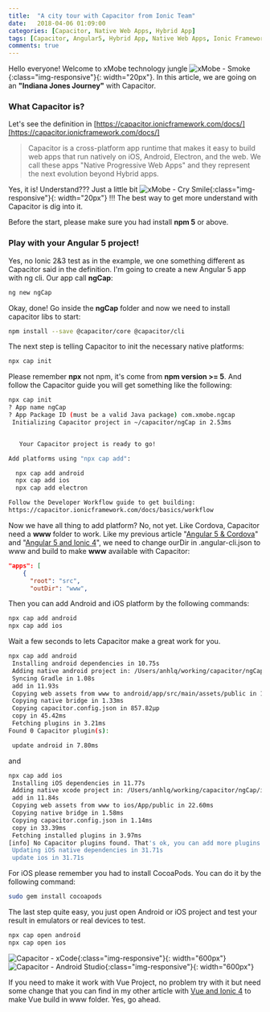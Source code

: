 ```yaml
---
title:  "A city tour with Capacitor from Ionic Team"
date:   2018-04-06 01:09:00
categories: [Capacitor, Native Web Apps, Hybrid App]
tags: [Capacitor, Angular5, Hybrid App, Native Web Apps, Ionic Framework]
comments: true
---
```


Hello everyone! Welcome to xMobe technology jungle ![xMobe - Smoke](https://s.w.org/images/core/emoji/2.4/svg/1f912.svg){:class="img-responsive"}{: width="20px"}. In this article, we are going on an **"Indiana Jones Journey"** with Capacitor.

### What Capacitor is?
Let's see the definition in [https://capacitor.ionicframework.com/docs/][https://capacitor.ionicframework.com/docs/]

>Capacitor is a cross-platform app runtime that makes it easy to build web apps that run natively on iOS, Android, Electron, and the web. We call these apps "Native Progressive Web Apps" and they represent the next evolution beyond Hybrid apps.

Yes, it is! Understand??? Just a little bit ![xMobe - Cry Smile](https://s.w.org/images/core/emoji/2.4/svg/1f602.svg){:class="img-responsive"}{: width="20px"} !!! The best way to get more understand with Capacitor is dig into it.

Before the start, please make sure you had install **npm 5** or above.

### Play with your Angular 5 project!
Yes, no Ionic 2&3 test as in the example, we one something different as Capacitor said in the definition. I'm going to create a new Angular 5 app with ng cli. Our app call **ngCap**:

```bash
ng new ngCap
```

Okay, done! Go inside the **ngCap** folder and now we need to install capacitor libs to start:

```bash
npm install --save @capacitor/core @capacitor/cli
```

The next step is telling Capacitor to init the necessary native platforms:

```bash
npx cap init
```

Please remember **npx** not npm, it's come from **npm version >= 5**. And follow the Capacitor guide you will get something like the following:

```bash
npx cap init
? App name ngCap
? App Package ID (must be a valid Java package) com.xmobe.ngcap
 Initializing Capacitor project in ~/capacitor/ngCap in 2.53ms


   Your Capacitor project is ready to go!  

Add platforms using "npx cap add":

  npx cap add android
  npx cap add ios
  npx cap add electron

Follow the Developer Workflow guide to get building:
https://capacitor.ionicframework.com/docs/basics/workflow
```

Now we have all thing to add platform? No, not yet. Like Cordova, Capacitor need a **www** folder to work. Like my previous article "[Angular 5 & Cordova][Angular 5 & Cordova]" and "[Angular 5 and Ionic 4][Angular 5 and Ionic 4]", we need to change ourDir in .angular-cli.json to www and build to make **www** available with Capacitor:

```json
"apps": [
    {
      "root": "src",
      "outDir": "www",
```

Then you can add Android and iOS platform by the following commands:

```bash
npx cap add android
npx cap add ios
```

Wait a few seconds to lets Capacitor make a great work for you.

```bash
npx cap add android
 Installing android dependencies in 10.75s
 Adding native android project in: /Users/anhlq/working/capacitor/ngCap/android in 97.10ms
 Syncing Gradle in 1.08s
 add in 11.93s
 Copying web assets from www to android/app/src/main/assets/public in 18.17ms
 Copying native bridge in 1.33ms
 Copying capacitor.config.json in 857.82μp
 copy in 45.42ms
 Fetching plugins in 3.21ms
Found 0 Capacitor plugin(s):

 update android in 7.80ms
```

and

```bash
npx cap add ios
 Installing iOS dependencies in 11.77s
 Adding native xcode project in: /Users/anhlq/working/capacitor/ngCap/ios in 71.25ms
 add in 11.84s
 Copying web assets from www to ios/App/public in 22.60ms
 Copying native bridge in 1.58ms
 Copying capacitor.config.json in 1.14ms
 copy in 33.39ms
 Fetching installed plugins in 3.97ms
[info] No Capacitor plugins found. That's ok, you can add more plugins later by npm installing them.
 Updating iOS native dependencies in 31.71s
 update ios in 31.71s
```

For iOS please remember you had to install CocoaPods. You can do it by the following command:

```bash
sudo gem install cocoapods
```

The last step quite easy, you just open Android or iOS project and test your result in emulators or real devices to test.

```bash
npx cap open android
npx cap open ios
```

![Capacitor - xCode](https://www.xmobe.com/wp-content/uploads/2018/04/Screen-Shot-2018-04-05-at-3.51.09-PM-1024x669.png){:class="img-responsive"}{: width="600px"}
![Capacitor - Android Studio](https://www.xmobe.com/wp-content/uploads/2018/04/Screen-Shot-2018-04-05-at-3.50.43-PM-1024x725.png){:class="img-responsive"}{: width="600px"}

If you need to make it work with Vue Project, no problem try with it but need some change that you can find in my other article with [Vue and Ionic 4][Vue and Ionic 4] to make Vue build in www folder. Yes, go ahead.

[Angular 5 & Cordova]: https://www.xmobe.com/angular/hybrid-app-from-angular-5-and-cordova/
[Angular 5 and Ionic 4]: https://www.xmobe.com/ionic/experiencing-ionic4-angular5-project-rc/
[Vue and Ionic 4]: https://www.xmobe.com/vue/vue-ionic-4-cordova-hybrid-lover/
[CocoaPods]: https://cocoapods.org/
[https://capacitor.ionicframework.com/docs/]: https://capacitor.ionicframework.com/docs/